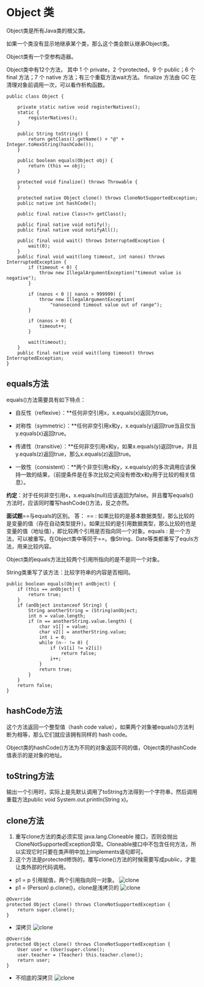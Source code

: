 # Object 类
Object类是所有Java类的根父类。

如果一个类没有显示地继承某个类，那么这个类会默认继承Object类。

Object类有一个空参构造器。

Object类中有12个方法， 其中 1 个 private，2 个protected，9 个 public；6 个 final 方法；7 个 native 方法；有三个重载方法wait方法。 finalize 方法由 GC 在清理对象前调用一次，可以看作析构函数。

```
public class Object {

    private static native void registerNatives();
    static {
        registerNatives();
    }

    public String toString() {
        return getClass().getName() + "@" + Integer.toHexString(hashCode());
    }

    public boolean equals(Object obj) {
        return (this == obj);
    }
        
    protected void finalize() throws Throwable {
    }
    
    protected native Object clone() throws CloneNotSupportedException;
    public native int hashCode();
    
    public final native Class<?> getClass();
    
    public final native void notify();
    public final native void notifyAll();
    
    public final void wait() throws InterruptedException {
        wait(0);
    }
    public final void wait(long timeout, int nanos) throws InterruptedException {
        if (timeout < 0) {
            throw new IllegalArgumentException("timeout value is negative");
        }

        if (nanos < 0 || nanos > 999999) {
            throw new IllegalArgumentException(
                "nanosecond timeout value out of range");
        }

        if (nanos > 0) {
            timeout++;
        }

        wait(timeout);
    }
    public final native void wait(long timeout) throws InterruptedException;
}
```

## equals方法
equals()方法需要具有如下特点：

- 自反性（reflexive）：**任何非空引用x，x.equals(x)返回为true。

- 对称性（symmetric）：**任何非空引用x和y，x.equals(y)返回true当且仅当y.equals(x)返回true。

- 传递性（transitive）：**任何非空引用x和y，如果x.equals(y)返回true，并且y.equals(z)返回true，那么x.equals(z)返回true。

- 一致性（consistent）：**两个非空引用x和y，x.equals(y)的多次调用应该保持一致的结果，（前提条件是在多次比较之间没有修改x和y用于比较的相关信息）。

**约定**：对于任何非空引用x，x.equals(null)应该返回为false。并且覆写equals()方法时，应该同时覆写hashCode()方法，反之亦然。

**面试题**==与equals的区别。​ 答：​ == : 如果比较的是基本数据类型，那么比较的是变量的值（存在自动类型提升）。如果比较的是引用数据类型，那么比较的也是变量的值（地址值），即比较两个引用是否指向同一个对象。​ equals : 是一个方法，可以被重写。在Object类中等同于==。像String、Date等类都重写了equls方法，用来比较内容。

Object类的equals方法比较两个引用所指向的是不是同一个对象。

String类重写了该方法：比较字符串的内容是否相同。
```
public boolean equals(Object anObject) {
    if (this == anObject) {
        return true;
    }
    if (anObject instanceof String) {
        String anotherString = (String)anObject;
        int n = value.length;
        if (n == anotherString.value.length) {
            char v1[] = value;
            char v2[] = anotherString.value;
            int i = 0;
            while (n-- != 0) {
                if (v1[i] != v2[i])
                    return false;
                i++;
            }
            return true;
        }
    }
    return false;
}
```

## hashCode方法
这个方法返回一个整型值（hash code value），如果两个对象被equals()方法判断为相等，那么它们就应该拥有同样的 hash code。

Object类的hashCode()方法为不同的对象返回不同的值，Object类的hashCode值表示的是对象的地址。

## toString方法
输出一个引用时，实际上是先默认调用了toString方法得到一个字符串，然后调用重载方法public void System.out.println(String x)。

## clone方法
1. 重写clone方法的类必须实现 java.lang.Cloneable 接口，否则会抛出CloneNotSupportedException异常。Cloneable接口中不包含任何方法，所以实现它时只要在类声明中加上implements语句即可。
2. 这个方法是protected修饰的，覆写clone()方法的时候需要写成public，才能让类外部的代码调用。
- p1 = p 引用赋值，两个引用指向同一对象。
![clone](../../img/JavaBase/Object-clone方法-1.png)
- p1 = (Person) p.clone()，clone是浅拷贝的
![clone](../../img/JavaBase/Object-clone方法-2.png)
```
@Override
protected Object clone() throws CloneNotSupportedException {
    return super.clone();
}
```
- 深拷贝
![clone](../../img/JavaBase/Object-clone方法-3.png)
```
@Override
protected Object clone() throws CloneNotSupportedException {
    User user = (User)super.clone();
    user.teacher = (Teacher) this.teacher.clone();
    return user;
}
```
- 不彻底的深拷贝
![clone](../../img/JavaBase/Object-clone方法-4.png)

#